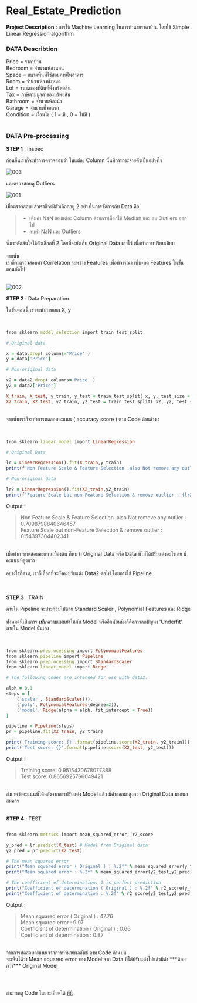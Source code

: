 # Real_Estate_Prediction
**Project Description** : การใช้ Machine Learning ในการทำนายราคาบ้าน โดยใช้ Simple Linear Regression algorithm

<h3>DATA Describtion</h3>
Price = ราคาบ้าน <br>
Bedroom = จำนวนห้องนอน <br>
Space = ขนาดพื้นที่ใช้สอยภายในอาคาร <br>
Room = จำนวนห้องทั้งหมด <br>
Lot = ขนาดของที่ดินที่ตั้งทรัพย์สิน <br>
Tax = ภาษีตามมูลค่าของทรัพย์สิน <br>
Bathroom = จำนวนห้องน้ำ <br>
Garage = จำนวนที่จอดรถ <br>
Condition = เงื่อนไข ( 1 = มี , 0 = ไม่มี ) <br>

# <h3>DATA Pre-processing</h3>

**STEP 1** : Inspec <br>

ก่อนอื่นเราก็จะทำการตรวจสอบว่า ในแต่ละ Column นั้นมีการกระจายตัวเป็นอย่างไร <br>

![003](https://user-images.githubusercontent.com/118663358/235354687-651b39d2-dbf7-4375-a308-024d970a57da.png)

และตรวจสอบดู Outliers

![001](https://user-images.githubusercontent.com/118663358/235354715-0409f4bf-89bc-48af-96a1-d5ea29fe5b7f.png)

เมื่อตรวจสอบแล้วเราก็จะมีตัวเลือกอยู่ 2 อย่างในการจัดการกับ Data คือ <br>
> - เติมค่า NaN ของแต่ละ Column ด้วยการเลือกใช้ Median และ ลบ Outliers ออกไป <br>
> - ลบค่า NaN และ Outliers <br>

ซึ่งเราตัดสินใจใช้ตัวเลือกที่ 2 โดยที่จะยังเก็บ Original Data เอาไว้ เพื่อทำการเปรียบเทียบ <br><br>
จากนั้น <br>
เราก็จะตรวจสอบค่า Correlation ระหว่าง Features เพื่อพิจารณา เพิ่ม-ลด Features ในขั้นตอนถัดไป <br><br>

![002](https://user-images.githubusercontent.com/118663358/235355358-93a2b8e7-4d0e-43d1-919e-b1cc404d062d.png)
<br>

**STEP 2** : Data Preparation <br>

ในขั้นตอนนี้ เราจะทำการแยก X, y <br><br>

```ruby

from sklearn.model_selection import train_test_split

# Original data

x = data.drop( columns='Price' )
y = data['Price']

# Non-original data

x2 = data2.drop( columns='Price' )
y2 = data2['Price']

X_train, X_test, y_train, y_test = train_test_split( x, y, test_size = 0.30, random_state = 42 )
X2_train, X2_test, y2_train, y2_test = train_test_split( x2, y2, test_size = 0.30, random_state = 42 )

```
<br>
จากนั้นเราก็จะทำการทดสอบคะแนน ( accuracy score ) ตาม Code ด้านล่าง : <br><br>

```ruby

from sklearn.linear_model import LinearRegression

# Original Data

lr = LinearRegression().fit(X_train,y_train)
print(f'Non Feature Scale & Feature Selection ,also Not remove any outlier : {lr.score(x,y)}')

# Non-original data

lr2 = LinearRegression().fit(X2_train,y2_train)
print(f'Feature Scale but non-Feature Selection & remove outlier : {lr2.score(x2,y2)}')

```

Output : <br>

> Non Feature Scale & Feature Selection ,also Not remove any outlier : 0.7098798840646457 <br>
> Feature Scale but non-Feature Selection & remove outlier : 0.54397304402341 <br>

<br>
เมื่อทำการทดสอบคะแนนเบื้องต้น ก็พบว่า Original Data หรือ Data ที่ไม่ได้ปรับแต่งอะไรเลย มีคะแนนที่สูงกว่า <br><br>
อย่างไรก็ตาม, เราก็เลือกที่จะยังคงปรับแต่ง Data2 ต่อไป โดยการใช้ Pipeline <br><br>
<br>

**STEP 3** : TRAIN <br>

ภายใน Pipeline จะประกอบไปด้วย Standard Scaler , Polynomial Features และ Ridge <br><br>
ทั้งหมดนี้เป็นการ ***เพิ่ม*** ความแม่นยำให้กับ Model หรืออีกนัยหนึ่งก็คือการลดปัญหา 'Underfit' ภายใน Model นั่นเอง <br><br>

```ruby

from sklearn.preprocessing import PolynomialFeatures
from sklearn.pipeline import Pipeline
from sklearn.preprocessing import StandardScaler
from sklearn.linear_model import Ridge

# The following codes are intended for use with data2.

alph = 0.1
steps = [
    ('scalar', StandardScaler()),
    ('poly', PolynomialFeatures(degree=2)),
    ('model', Ridge(alpha = alph, fit_intercept = True))
]

pipeline = Pipeline(steps)
pr = pipeline.fit(X2_train, y2_train)

print('Training score: {}'.format(pipeline.score(X2_train, y2_train)))
print('Test score: {}'.format(pipeline.score(X2_test, y2_test)))

```

Output : <br>

> Training score: 0.9515430678077388 <br>
> Test score: 0.8656925766049421 <br>

<br>
สังเกตว่าคะแนนที่ได้หลังจากการปรับแต่ง Model แล้ว มีค่าออกมาสูงกว่า Original Data มากพอสมควร <br><br>

**STEP 4** : TEST

```ruby

from sklearn.metrics import mean_squared_error, r2_score

y_pred = lr.predict(X_test) # Model from Original data
y2_pred = pr.predict(X2_test)

# The mean squared error
print("Mean squared error ( Original ) : %.2f" % mean_squared_error(y_test,y_pred))
print("Mean squared error : %.2f" % mean_squared_error(y2_test,y2_pred))

# The coefficient of determination: 1 is perfect prediction
print("Coefficient of determination ( Original ) : %.2f" % r2_score(y_test,y_pred))
print("Coefficient of determination : %.2f" % r2_score(y2_test,y2_pred))

```

Output : <br>

> Mean squared error ( Original ) : 47.76 <br>
> Mean squared error : 9.97 <br>
> Coefficient of determination ( Original ) : 0.66 <br>
> Coefficient of determination : 0.87 <br>

<br>
จากการทดสอบคะแนนจากการทำนายผลลัพธ์ ตาม Code ด้านบน <br>
จะเห็นได้ว่า Mean squared error ของ Model จาก Data ที่ได้ปรับแต่งไปแล้วมีค่า 
***น้อยกว่า*** 
Original Model <br>

# 
<br>
สามารถดู Code โดยละเอียดได้ <a href="https://github.com/HikariJadeEmpire/Real_Estate_Prediction/blob/main/Fit_Linear.ipynb">ที่นี่</a>


